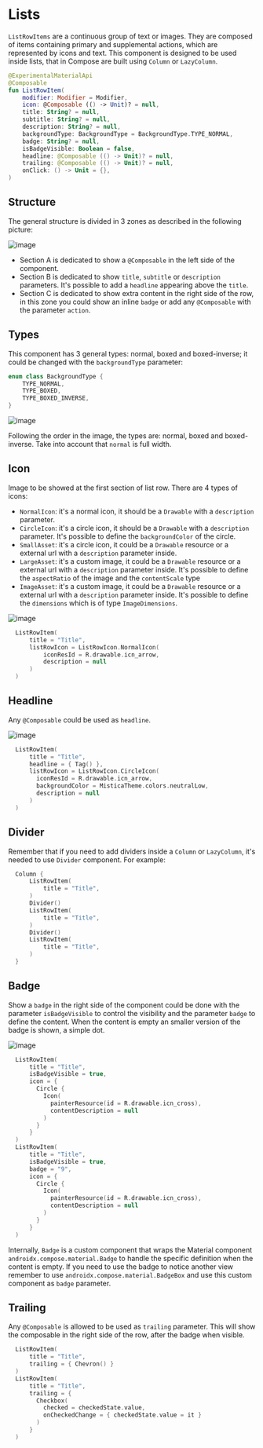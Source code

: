 # Lists  
`ListRowItems` are a continuous group of text or images. They are composed of items containing primary and supplemental actions, which are represented by icons and text.
This component is designed to be used inside lists, that in Compose are built using `Column` or `LazyColumn`.

```kotlin
@ExperimentalMaterialApi  
@Composable  
fun ListRowItem(
    modifier: Modifier = Modifier,
    icon: @Composable (() -> Unit)? = null,
    title: String? = null,
    subtitle: String? = null,
    description: String? = null,
    backgroundType: BackgroundType = BackgroundType.TYPE_NORMAL,
    badge: String? = null,  
    isBadgeVisible: Boolean = false,  
    headline: @Composable (() -> Unit)? = null,  
    trailing: @Composable (() -> Unit)? = null,  
    onClick: () -> Unit = {},
)
```
## Structure
The general structure is divided in 3 zones as described in the following picture:

![image](https://user-images.githubusercontent.com/944814/143044758-3443c06b-e25a-4658-88ba-5201b87790d1.png)

- Section A is dedicated to show a `@Composable` in the left side of the component.
- Section B is dedicated to show `title`, `subtitle` or `description` parameters. It's possible to add a `headline` appearing above the `title`.
- Section C is dedicated to show extra content in the right side of the row, in this zone you could show an inline `badge` or add any `@Composable` with the parameter `action`.

## Types
This component has 3 general types: normal, boxed and boxed-inverse; it could be changed with the `backgroundType` parameter:
```kotlin
enum class BackgroundType {  
    TYPE_NORMAL,  
    TYPE_BOXED,  
    TYPE_BOXED_INVERSE,  
}
```
![image](https://user-images.githubusercontent.com/944814/143042336-6d013705-5176-466f-8e95-31358958fdfd.png)

Following the order in the image, the types are: normal, boxed and boxed-inverse. Take into account that `normal` is full width.

## Icon
Image to be showed at the first section of list row.
There are 4 types of icons:
- `NormalIcon`: it's a normal icon, it should be a `Drawable` with a `description` parameter.
- `CircleIcon`: it's a circle icon, it should be a `Drawable` with a `description` parameter. It's possible to define the `backgroundColor` of the circle.
- `SmallAsset`: it's a circle icon, it could be a `Drawable` resource or a external url with a `description` parameter inside.
- `LargeAsset`: it's a custom image, it could be a `Drawable` resource or a external url with a `description` parameter inside. It's possible to define the
  `aspectRatio` of the image and the `contentScale` type
- `ImageAsset`: it's a custom image, it could be a `Drawable` resource or a external url with a `description` parameter inside. It's possible to define the
  `dimensions` which is of type `ImageDimensions`.

![image](https://user-images.githubusercontent.com/944814/143047368-3494885c-6324-4b4b-bcc0-4177525208bf.png)


```kotlin
  ListRowItem(
      title = "Title",
      listRowIcon = ListRowIcon.NormalIcon(
          iconResId = R.drawable.icn_arrow,
          description = null
      )
  )
```
## Headline
Any `@Composable` could be used as `headline`.

![image](https://user-images.githubusercontent.com/944814/143047154-444ec1a0-165c-4a8a-a9f6-41570f6d8104.png)

```kotlin
  ListRowItem(
      title = "Title",
      headline = { Tag() },
      listRowIcon = ListRowIcon.CircleIcon(
        iconResId = R.drawable.icn_arrow,
        backgroundColor = MisticaTheme.colors.neutralLow,
        description = null
      )
  )
```

## Divider
Remember that if you need to add dividers inside a `Column` or `LazyColumn`, it's needed to use `Divider` component. For example:
```kotlin
  Column {
      ListRowItem(
          title = "Title",
      )
      Divider()
      ListRowItem(
          title = "Title",
      )
      Divider()
      ListRowItem(
          title = "Title",
      )
  }
```

## Badge
Show a `badge` in the right side of the component could be done with the parameter `isBadgeVisible` to control the visibility and the parameter `badge` to define the content. When the content is empty an smaller version of the badge is shown, a simple dot.

![image](https://user-images.githubusercontent.com/944814/143047865-998d2c6a-07d6-4ace-9f30-5f611352df6d.png)

```kotlin
  ListRowItem(
      title = "Title",
      isBadgeVisible = true,
      icon = {
        Circle {
          Icon(
            painterResource(id = R.drawable.icn_cross),
            contentDescription = null
          )
        }
      }
  )
  ListRowItem(
      title = "Title",
      isBadgeVisible = true,
      badge = "9",
      icon = {
        Circle {
          Icon(
            painterResource(id = R.drawable.icn_cross),
            contentDescription = null
          )
        }
      }
  )
```
Internally, `Badge` is a custom component that wraps the Material component `androidx.compose.material.Badge` to handle the specific definition when the content is empty. If you need to use the badge to notice another view remember to use `androidx.compose.material.BadgeBox` and use this custom component as `badge` parameter.

## Trailing
Any `@Composable` is allowed to be used as `trailing` parameter. This will show the composable in the right side of the row, after the badge when visible.

```kotlin
  ListRowItem(
      title = "Title",
      trailing = { Chevron() }
  )
  ListRowItem(
      title = "Title",
      trailing = {
        Checkbox(
          checked = checkedState.value,
          onCheckedChange = { checkedState.value = it }
        )
      }
  )
```
